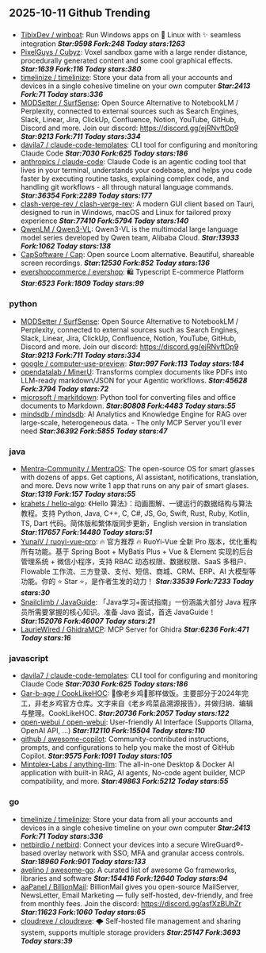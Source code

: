 ## 2025-10-11 Github Trending

### 
* [TibixDev / winboat](https://github.com/TibixDev/winboat): Run Windows apps on 🐧 Linux with ✨ seamless integration ***Star:9598 Fork:248 Today stars:1263***
* [PixelGuys / Cubyz](https://github.com/PixelGuys/Cubyz): Voxel sandbox game with a large render distance, procedurally generated content and some cool graphical effects. ***Star:1639 Fork:116 Today stars:380***
* [timelinize / timelinize](https://github.com/timelinize/timelinize): Store your data from all your accounts and devices in a single cohesive timeline on your own computer ***Star:2413 Fork:71 Today stars:336***
* [MODSetter / SurfSense](https://github.com/MODSetter/SurfSense): Open Source Alternative to NotebookLM / Perplexity, connected to external sources such as Search Engines, Slack, Linear, Jira, ClickUp, Confluence, Notion, YouTube, GitHub, Discord and more. Join our discord: https://discord.gg/ejRNvftDp9 ***Star:9213 Fork:711 Today stars:334***
* [davila7 / claude-code-templates](https://github.com/davila7/claude-code-templates): CLI tool for configuring and monitoring Claude Code ***Star:7030 Fork:625 Today stars:186***
* [anthropics / claude-code](https://github.com/anthropics/claude-code): Claude Code is an agentic coding tool that lives in your terminal, understands your codebase, and helps you code faster by executing routine tasks, explaining complex code, and handling git workflows - all through natural language commands. ***Star:36354 Fork:2289 Today stars:177***
* [clash-verge-rev / clash-verge-rev](https://github.com/clash-verge-rev/clash-verge-rev): A modern GUI client based on Tauri, designed to run in Windows, macOS and Linux for tailored proxy experience ***Star:77410 Fork:5794 Today stars:140***
* [QwenLM / Qwen3-VL](https://github.com/QwenLM/Qwen3-VL): Qwen3-VL is the multimodal large language model series developed by Qwen team, Alibaba Cloud. ***Star:13933 Fork:1062 Today stars:138***
* [CapSoftware / Cap](https://github.com/CapSoftware/Cap): Open source Loom alternative. Beautiful, shareable screen recordings. ***Star:12530 Fork:852 Today stars:136***
* [evershopcommerce / evershop](https://github.com/evershopcommerce/evershop): 🛍️ Typescript E-commerce Platform ***Star:6523 Fork:1809 Today stars:99***

### python
* [MODSetter / SurfSense](https://github.com/MODSetter/SurfSense): Open Source Alternative to NotebookLM / Perplexity, connected to external sources such as Search Engines, Slack, Linear, Jira, ClickUp, Confluence, Notion, YouTube, GitHub, Discord and more. Join our discord: https://discord.gg/ejRNvftDp9 ***Star:9213 Fork:711 Today stars:334***
* [google / computer-use-preview](https://github.com/google/computer-use-preview):  ***Star:997 Fork:113 Today stars:184***
* [opendatalab / MinerU](https://github.com/opendatalab/MinerU): Transforms complex documents like PDFs into LLM-ready markdown/JSON for your Agentic workflows. ***Star:45628 Fork:3794 Today stars:72***
* [microsoft / markitdown](https://github.com/microsoft/markitdown): Python tool for converting files and office documents to Markdown. ***Star:80808 Fork:4483 Today stars:55***
* [mindsdb / mindsdb](https://github.com/mindsdb/mindsdb): AI Analytics and Knowledge Engine for RAG over large-scale, heterogeneous data. - The only MCP Server you'll ever need ***Star:36392 Fork:5855 Today stars:47***

### java
* [Mentra-Community / MentraOS](https://github.com/Mentra-Community/MentraOS): The open-source OS for smart glasses with dozens of apps. Get captions, AI assistant, notifications, translation, and more. Devs now write 1 app that runs on any pair of smart glases. ***Star:1319 Fork:157 Today stars:55***
* [krahets / hello-algo](https://github.com/krahets/hello-algo): 《Hello 算法》：动画图解、一键运行的数据结构与算法教程。支持 Python, Java, C++, C, C#, JS, Go, Swift, Rust, Ruby, Kotlin, TS, Dart 代码。简体版和繁体版同步更新，English version in translation ***Star:117657 Fork:14480 Today stars:51***
* [YunaiV / ruoyi-vue-pro](https://github.com/YunaiV/ruoyi-vue-pro): 🔥 官方推荐 🔥 RuoYi-Vue 全新 Pro 版本，优化重构所有功能。基于 Spring Boot + MyBatis Plus + Vue & Element 实现的后台管理系统 + 微信小程序，支持 RBAC 动态权限、数据权限、SaaS 多租户、Flowable 工作流、三方登录、支付、短信、商城、CRM、ERP、AI 大模型等功能。你的 ⭐️ Star ⭐️，是作者生发的动力！ ***Star:33539 Fork:7233 Today stars:30***
* [Snailclimb / JavaGuide](https://github.com/Snailclimb/JavaGuide): 「Java学习+面试指南」一份涵盖大部分 Java 程序员所需要掌握的核心知识。准备 Java 面试，首选 JavaGuide！ ***Star:152076 Fork:46007 Today stars:21***
* [LaurieWired / GhidraMCP](https://github.com/LaurieWired/GhidraMCP): MCP Server for Ghidra ***Star:6236 Fork:471 Today stars:16***

### javascript
* [davila7 / claude-code-templates](https://github.com/davila7/claude-code-templates): CLI tool for configuring and monitoring Claude Code ***Star:7030 Fork:625 Today stars:186***
* [Gar-b-age / CookLikeHOC](https://github.com/Gar-b-age/CookLikeHOC): 🥢像老乡鸡🐔那样做饭。主要部分于2024年完工，非老乡鸡官方仓库。文字来自《老乡鸡菜品溯源报告》，并做归纳、编辑与整理。CookLikeHOC. ***Star:20736 Fork:2057 Today stars:122***
* [open-webui / open-webui](https://github.com/open-webui/open-webui): User-friendly AI Interface (Supports Ollama, OpenAI API, ...) ***Star:112110 Fork:15504 Today stars:110***
* [github / awesome-copilot](https://github.com/github/awesome-copilot): Community-contributed instructions, prompts, and configurations to help you make the most of GitHub Copilot. ***Star:9575 Fork:1091 Today stars:105***
* [Mintplex-Labs / anything-llm](https://github.com/Mintplex-Labs/anything-llm): The all-in-one Desktop & Docker AI application with built-in RAG, AI agents, No-code agent builder, MCP compatibility, and more. ***Star:49863 Fork:5212 Today stars:55***

### go
* [timelinize / timelinize](https://github.com/timelinize/timelinize): Store your data from all your accounts and devices in a single cohesive timeline on your own computer ***Star:2413 Fork:71 Today stars:336***
* [netbirdio / netbird](https://github.com/netbirdio/netbird): Connect your devices into a secure WireGuard®-based overlay network with SSO, MFA and granular access controls. ***Star:18960 Fork:901 Today stars:133***
* [avelino / awesome-go](https://github.com/avelino/awesome-go): A curated list of awesome Go frameworks, libraries and software ***Star:154416 Fork:12640 Today stars:94***
* [aaPanel / BillionMail](https://github.com/aaPanel/BillionMail): BillionMail gives you open-source MailServer, NewsLetter, Email Marketing — fully self-hosted, dev-friendly, and free from monthly fees. Join the discord: https://discord.gg/asfXzBUhZr ***Star:11623 Fork:1060 Today stars:65***
* [cloudreve / cloudreve](https://github.com/cloudreve/cloudreve): 🌩 Self-hosted file management and sharing system, supports multiple storage providers ***Star:25147 Fork:3693 Today stars:39***
